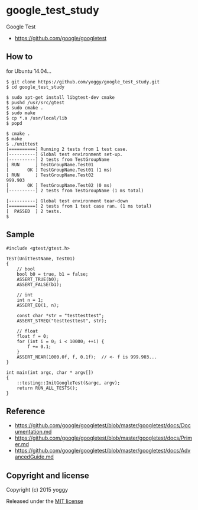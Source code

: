 google_test_study
====
Google Test
  - https://github.com/google/googletest

How to
----
for Ubuntu 14.04...

    $ git clone https://github.com/yoggy/google_test_study.git
    $ cd google_test_study
    
    $ sudo apt-get install libgtest-dev cmake
    $ pushd /usr/src/gtest
    $ sudo cmake .
    $ sudo make
    $ cp *.a /usr/local/lib
    $ popd
    
    $ cmake . 
    $ make
    $ ./unittest
    [==========] Running 2 tests from 1 test case.
    [----------] Global test environment set-up.
    [----------] 2 tests from TestGroupName
    [ RUN      ] TestGroupName.Test01
    [       OK ] TestGroupName.Test01 (1 ms)
    [ RUN      ] TestGroupName.Test02
    999.903
    [       OK ] TestGroupName.Test02 (0 ms)
    [----------] 2 tests from TestGroupName (1 ms total)
    
    [----------] Global test environment tear-down
    [==========] 2 tests from 1 test case ran. (1 ms total)
    [  PASSED  ] 2 tests.
    $

Sample
----

    #include <gtest/gtest.h>
    
    TEST(UnitTestName, Test01)
    {
        // bool
        bool b0 = true, b1 = false;
        ASSERT_TRUE(b0);
        ASSERT_FALSE(b1);
    
        // int
        int n = 1;
        ASSERT_EQ(1, n);
    
        const char *str = "testtesttest";
        ASSERT_STREQ("testtesttest", str);
    
        // float
        float f = 0;
        for (int i = 0; i < 10000; ++i) {
            f += 0.1;
        }
        ASSERT_NEAR(1000.0f, f, 0.1f);  // <- f is 999.903...
    }
    
    int main(int argc, char * argv[])
    {
        ::testing::InitGoogleTest(&argc, argv);
        return RUN_ALL_TESTS();
    }

Reference
----
  - https://github.com/google/googletest/blob/master/googletest/docs/Documentation.md
  - https://github.com/google/googletest/blob/master/googletest/docs/Primer.md
  - https://github.com/google/googletest/blob/master/googletest/docs/AdvancedGuide.md

Copyright and license
----
Copyright (c) 2015 yoggy

Released under the [MIT license](LICENSE.txt)

